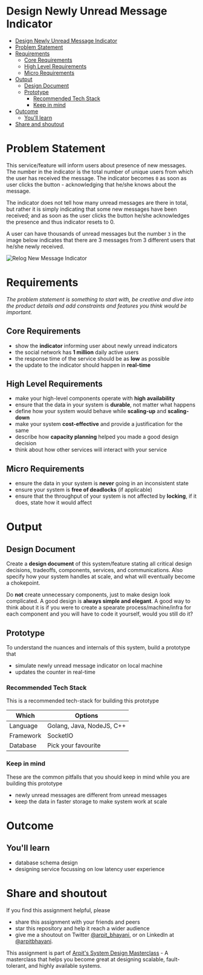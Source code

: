 Design Newly Unread Message Indicator
===

<!--ts-->
* [Design Newly Unread Message Indicator](#design-newly-unread-message-indicator)
* [Problem Statement](#problem-statement)
* [Requirements](#requirements)
   * [Core Requirements](#core-requirements)
   * [High Level Requirements](#high-level-requirements)
   * [Micro Requirements](#micro-requirements)
* [Output](#output)
   * [Design Document](#design-document)
   * [Prototype](#prototype)
      * [Recommended Tech Stack](#recommended-tech-stack)
      * [Keep in mind](#keep-in-mind)
* [Outcome](#outcome)
   * [You'll learn](#youll-learn)
* [Share and shoutout](#share-and-shoutout)
<!--te-->

# Problem Statement

This service/feature will inform users about presence of new messages. The number in the indicator is the total number of unique users from which the user has received the message. The indicator becomes `0` as soon as user clicks the button - acknowledging that he/she knows about the message.

The indicator does not tell how many unread messages are there in total, but rather it is simply indicating that some new messages have been received; and as soon as the user clicks the button he/she acknowledges the presence and thus indicator resets to 0.

A user can have thousands of unread messages but the number `3` in the image below indicates that there are 3 messages from 3 different users that he/she newly received.

![Relog New Message Indicator](https://user-images.githubusercontent.com/4745789/139584929-5e00fd58-c731-4f91-aaa8-7383acd99ff4.png)

# Requirements

<!--rs-->
*The problem statement is something to start with, be creative and dive into the product details and add constraints and features you think would be important.*
<!--re-->

## Core Requirements

 - show the **indicator** informing user about newly unread indicators
 - the social network has **1 million** daily active users
 - the response time of the service should be as **low** as possible
 - the update to the indicator should happen in **real-time**

##  High Level Requirements
<!--hs-->
- make your high-level components operate with **high availability**
 - ensure that the data in your system is **durable**, not matter what happens
 - define how your system would behave while **scaling-up** and **scaling-down**
 - make your system **cost-effective** and provide a justification for the same
 - describe how **capacity planning** helped you made a good design decision 
 - think about how other services will interact with your service
<!--he-->

##  Micro Requirements
<!--ms-->
- ensure the data in your system is **never** going in an inconsistent state
 - ensure your system is **free of deadlocks** (if applicable)
 - ensure that the throughput of your system is not affected by **locking**, if it does, state how it would affect
<!--me-->

# Output

## Design Document
<!--ds-->
Create a **design document** of this system/feature stating all critical design decisions, tradeoffs, components, services, and communications. Also specify how your system handles at scale, and what will eventually become a chokepoint.

Do **not** create unnecessary components, just to make design look complicated. A good design is **always simple and elegant**. A good way to think about it is if you were to create a spearate process/machine/infra for each component and you will have to code it yourself, would you still do it?
<!--de-->

## Prototype

To understand the nuances and internals of this system, build a prototype that

- simulate newly unread message indicator on local machine
- updates the counter in real-time

###  Recommended Tech Stack

This is a recommended tech-stack for building this prototype

|Which|Options|
|-----|-----|
|Language|Golang, Java, NodeJS, C++|
|Framework|SocketIO|
|Database|Pick your favourite|

###  Keep in mind

These are the common pitfalls that you should keep in mind while you are building this prototype

- newly unread messages are different from unread messages
- keep the data in faster storage to make system work at scale

# Outcome

##  You'll learn

- database schema design
- designing service focussing on low latency user experience

<!--fs-->
#  Share and shoutout

If you find this assignment helpful, please
 - share this assignment with your friends and peers
 - star this repository and help it reach a wider audience
 - give me a shoutout on Twitter [@arpit_bhayani](https://twitter.com/@arpit_bhayani), or on LinkedIn at [@arpitbhayani](https://www.linkedin.com/in/arpitbhayani/).

This assignment is part of [Arpit's System Design Masterclass](https://arpitbhayani.me/masterclass) - A masterclass that helps you become great at designing scalable, fault-tolerant, and highly available systems.
<!--fe-->